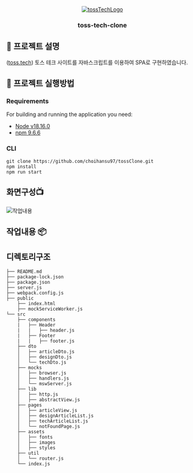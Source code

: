 <p align="center">
  <a href="" rel="noopener">
    <img src="https://i.ibb.co/ncnqyQB/68747470733a2f2f692e696d6775722e636f6d2f63647a727772742e706e67.png" alt="tossTechLogo" border="0"></a>
  </a>
</p>

<h3 align="center">toss-tech-clone</h3>

## 🧐 프로젝트 설명 <a name = "about"></a>
([toss.tech](https://toss.tech/)) 토스 테크 사이트를 자바스크립트를 이용하여 SPA로 구현하였습니다.

## 🏁 프로젝트 실행방법 <a name = "getting_started"></a>
### Requirements
For building and running the application you need:
- [Node v18.16.0](https://nodejs.org/ca/blog/release/v18.16.0)
- [npm 9.6.6](https://www.npmjs.com/package/npm)

### CLI

```
git clone https://github.com/choihansu97/tossClone.git
npm install
npm run start
```


## 화면구성📺
![작업내용](https://github.com/choihansu97/tossClone/assets/60763027/57596e52-c90e-4b9a-88ea-d2bf335cf9bf)

## 작업내용 📦

## 디렉토리구조
```
├── README.md
├── package-lock.json
├── package.json
├── server.js
├── webpack.config.js
├── public
    ├── index.html
    ├── mockServiceWorker.js
└── src
    ├── components
    |   ├── Header
    |   |   ├── header.js
    |   ├── Footer
    |   |   ├── footer.js
    ├── dto
    │   ├── articleDto.js
    │   ├── designDto.js
    │   └── techDto.js
    ├── mocks
    │   ├── browser.js
    │   ├── handlers.js
    │   └── mswServer.js
    ├── lib
    │   ├── http.js
    │   ├── abstractView.js
    ├── pages
    │   ├── articleView.js
    │   ├── designArticleList.js
    │   ├── techArticleList.js
    │   └── notFoundPage.js
    ├── assets
    │   ├── fonts
    │   ├── images
    │   ├── styles
    ├── util
    │   └── router.js
    └── index.js
```
